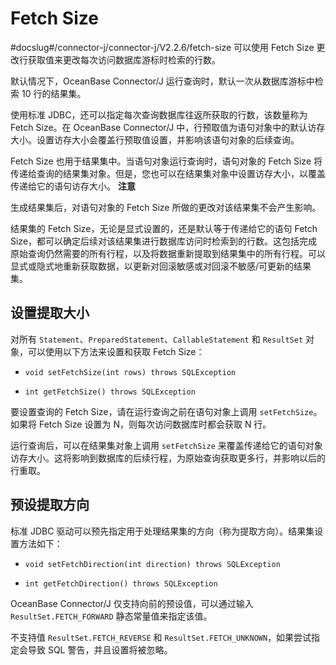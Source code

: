 Fetch Size 
===============================
#docslug#/connector-j/connector-j/V2.2.6/fetch-size
可以使用 Fetch Size 更改行获取值来更改每次访问数据库游标时检索的行数。

默认情况下，OceanBase Connector/J 运行查询时，默认一次从数据库游标中检索 10 行的结果集。

使用标准 JDBC，还可以指定每次查询数据库往返所获取的行数，该数量称为 Fetch Size。在 OceanBase Connector/J 中，行预取值为语句对象中的默认访存大小。设置访存大小会覆盖行预取值设置，并影响该语句对象的后续查询。

Fetch Size 也用于结果集中。当语句对象运行查询时，语句对象的 Fetch Size 将传递给查询的结果集对象。但是，您也可以在结果集对象中设置访存大小，以覆盖传递给它的语句访存大小。
**注意**



生成结果集后，对语句对象的 Fetch Size 所做的更改对该结果集不会产生影响。

结果集的 Fetch Size，无论是显式设置的，还是默认等于传递给它的语句 Fetch Size，都可以确定后续对该结果集进行数据库访问时检索到的行数。这包括完成原始查询仍然需要的所有行程，以及将数据重新提取到结果集中的所有行程。可以显式或隐式地重新获取数据，以更新对回滚敏感或对回滚不敏感/可更新的结果集。

设置提取大小 
------------------------

对所有 `Statement`、`PreparedStatement`、`CallableStatement` 和 `ResultSet` 对象，可以使用以下方法来设置和获取 Fetch Size：

* `void setFetchSize(int rows) throws SQLException`

  

* `int getFetchSize() throws SQLException`

  




要设置查询的 Fetch Size，请在运行查询之前在语句对象上调用 `setFetchSize`。如果将 Fetch Size 设置为 N，则每次访问数据库时都会获取 N 行。

运行查询后，可以在结果集对象上调用 `setFetchSize` 来覆盖传递给它的语句对象访存大小。这将影响到数据库的后续行程，为原始查询获取更多行，并影响以后的行重取。

预设提取方向 
------------------------

标准 JDBC 驱动可以预先指定用于处理结果集的方向（称为提取方向）。结果集设置方法如下：

* `void setFetchDirection(int direction) throws SQLException`

  

* `int getFetchDirection() throws SQLException`

  




OceanBase Connector/J 仅支持向前的预设值，可以通过输入 `ResultSet.FETCH_FORWARD` 静态常量值来指定该值。

不支持值 `ResultSet.FETCH_REVERSE` 和 `ResultSet.FETCH_UNKNOWN`，如果尝试指定会导致 SQL 警告，并且设置将被忽略。
